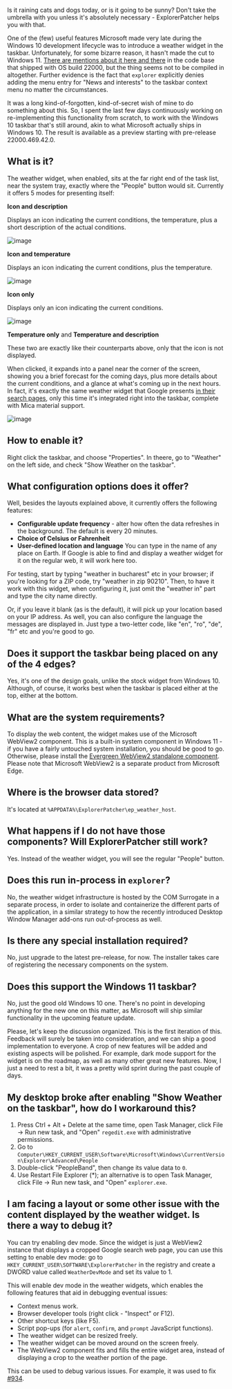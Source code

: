 Is it raining cats and dogs today, or is it going to be sunny? Don't take the umbrella with you unless it's absolutely necessary - ExplorerPatcher helps you with that.

One of the (few) useful features Microsoft made very late during the Windows 10 development lifecycle was to introduce a weather widget in the taskbar. Unfortunately, for some bizarre reason, it hasn't made the cut to Windows 11. [There are mentions about it here and there](https://github.com/valinet/ExplorerPatcher/issues/153) in the code base that shipped with OS build 22000, but the thing seems not to be compiled in altogether. Further evidence is the fact that `explorer` explicitly denies adding the menu entry for "News and interests" to the taskbar context menu no matter the circumstances.

It was a long kind-of-forgotten, kind-of-secret wish of mine to do something about this. So, I spent the last few days continuously working on re-implementing this functionality from scratch, to work with the Windows 10 taskbar that's still around, akin to what Microsoft actually ships in Windows 10. The result is available as a preview starting with pre-release 22000.469.42.0.

## What is it?

The weather widget, when enabled, sits at the far right end of the task list, near the system tray, exactly where the "People" button would sit. Currently it offers 5 modes for presenting itself:

**Icon and description**

Displays an icon indicating the current conditions, the temperature, plus a short description of the actual conditions.

![image](https://user-images.githubusercontent.com/6503598/151263341-fa8f895a-5975-4fa1-a14a-b3a53a6d98d8.png)

**Icon and temperature**

Displays an icon indicating the current conditions, plus the temperature.

![image](https://user-images.githubusercontent.com/6503598/151263475-e5734069-4119-4e4e-9c22-3d27a11b44fd.png)

**Icon only**

Displays only an icon indicating the current conditions.

![image](https://user-images.githubusercontent.com/6503598/151263519-b8e19125-29ee-4783-b06c-d9a95ede1079.png)

**Temperature only** and **Temperature and description**

These two are exactly like their counterparts above, only that the icon is not displayed.

When clicked, it expands into a panel near the corner of the screen, showing you a brief forecast for the coming days, plus more details about the current conditions, and a glance at what's coming up in the next hours. In fact, it's exactly the same weather widget that Google presents [in their search pages](https://www.google.com/search?q=weather), only this time it's integrated right into the taskbar, complete with Mica material support.

![image](https://user-images.githubusercontent.com/6503598/151263919-2fb3e6da-b48c-4955-b5e3-a77c2030e871.png)

## How to enable it?

Right click the taskbar, and choose "Properties". In theere, go to "Weather" on the left side, and check "Show Weather on the taskbar".

## What configuration options does it offer?

Well, besides the layouts explained above, it currently offers the following features:

* **Configurable update frequency** - alter how often the data refreshes in the background. The default is every 20 minutes.
* **Choice of Celsius or Fahrenheit**
* **User-defined location and language**
You can type in the name of any place on Earth. If Google is able to find and display a weather widget for it on the regular web, it will work here too.

For testing, start by typing "weather in bucharest" etc in your browser; if you're looking for a ZIP code, try "weather in zip 90210". Then, to have it work with this widget, when configuring it, just omit the "weather in" part and type the city name directly.

Or, if you leave it blank (as is the default), it will pick up your location based on your IP address. As well, you can also configure the language the messages are displayed in. Just type a two-letter code, like "en", "ro", "de", "fr" etc and you're good to go.

## Does it support the taskbar being placed on any of the 4 edges?

Yes, it's one of the design goals, unlike the stock widget from Windows 10. Although, of course, it works best when the taskbar is placed either at the top, either at the bottom.

## What are the system requirements?

To display the web content, the widget makes use of the Microsoft WebView2 component. This is a built-in system component in Windows 11 - if you have a fairly untouched system installation, you should be good to go. Otherwise, please install the [Evergreen WebView2 standalone component](https://developer.microsoft.com/en-us/microsoft-edge/webview2/#download-section). Please note that Microsoft WebView2 is a separate product from Microsoft Edge.

## Where is the browser data stored?

It's located at `%APPDATA%\ExplorerPatcher\ep_weather_host`.

## What happens if I do not have those components? Will ExplorerPatcher still work?

Yes. Instead of the weather widget, you will see the regular "People" button.

## Does this run in-process in `explorer`?

No, the weather widget infrastructure is hosted by the COM Surrogate in a separate process, in order to isolate and containerize the different parts of the application, in a similar strategy to how the recently introduced Desktop Window Manager add-ons run out-of-process as well.

## Is there any special installation required?

No, just upgrade to the latest pre-release, for now. The installer takes care of registering the necessary components on the system.

## Does this support the Windows 11 taskbar?

No, just the good old Windows 10 one. There's no point in developing anything for the new one on this matter, as Microsoft will ship similar functionality in the upcoming feature update.

Please, let's keep the discussion organized. This is the first iteration of this. Feedback will surely be taken into consideration, and we can ship a good implementation to everyone. A crop of new features will be added and existing aspects will be polished. For example, dark mode support for the widget is on the roadmap, as well as many other great new features. Now, I just a need to rest a bit, it was a pretty wild sprint during the past couple of days.

## My desktop broke after enabling "Show Weather on the taskbar", how do I workaround this?

1. Press Ctrl + Alt + Delete at the same time, open Task Manager, click File -> Run new task, and "Open" `regedit.exe` with administrative permissions.
2. Go to `Computer\HKEY_CURRENT_USER\Software\Microsoft\Windows\CurrentVersion\Explorer\Advanced\People`
3. Double-click "PeopleBand", then change its value data to `0`.
4. Use Restart File Explorer (*); an alternative is to open Task Manager, click File -> Run new task, and "Open" `explorer.exe`.

## I am facing a layout or some other issue with the content displayed by the weather widget. Is there a way to debug it?

You can try enabling dev mode. Since the widget is just a WebView2 instance that displays a cropped Google search web page, you can use this setting to enable dev mode: go to `HKEY_CURRENT_USER\SOFTWARE\ExplorerPatcher` in the registry and create a DWORD value called `WeatherDevMode` and set its value to 1.

This will enable dev mode in the weather widgets, which enables the following features that aid in debugging eventual issues:

* Context menus work.
* Browser developer tools (right click - "Inspect" or F12).
* Other shortcut keys (like F5).
* Script pop-ups (for `alert`, `confirm`, and `prompt` JavaScript functions).
* The weather widget can be resized freely.
* The weather widget can be moved around on the screen freely.
* The WebView2 component fits and fills the entire widget area, instead of displaying a crop to the weather portion of the page.

This can be used to debug various issues. For example, it was used to fix [#934](https://github.com/valinet/ExplorerPatcher/issues/934).
